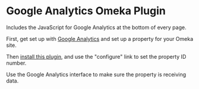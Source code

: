 
# Google Analytics Omeka Plugin

Includes the JavaScript for Google Analytics at the bottom of every page.

First, get set up with [Google Analytics](https://www.google.com/analytics/) 
and set up a property for your Omeka site.

Then [install this plugin](http://omeka.org/codex/Managing_Plugins), 
and use the "configure" link to set the property ID number.

Use the Google Analytics interface to make sure the property is receiving data.